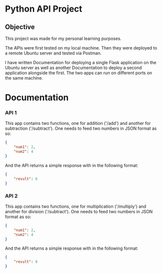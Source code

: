 # Python API Project

## Objective
This project was made for my personal learning purposes.

The APIs were first tested on my local machine. Then they were deployed to a remote Ubuntu server and tested via Postman.

I have written Documentation for deploying a single Flask application on the Ubuntu server as well as another Documentation to deploy a second application alongside the first. The two apps can run on different ports on the same machine.

# Documentation
### API 1
This app contains two functions, one for addition ('/add') and another for subtraction ('/subtract'). One needs to feed two numbers in JSON format as so:
``` JSON
{
    "num1": 2,
    "num2": 4
}
```
And the API returns a simple response with in the following format:
``` JSON
{
    "result": 6
}
```
### API 2
This app contains two functions, one for multiplication ('/multiply') and another for division ('/subtract'). One needs to feed two numbers in JSON format as so:
``` JSON
{
    "num1": 2,
    "num2": 4
}
```
And the API returns a simple response with in the following format:
``` JSON
{
    "result": 8
}
```